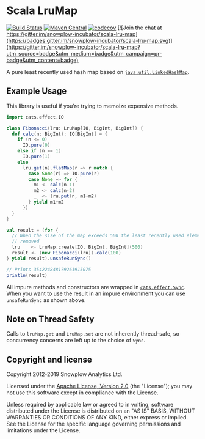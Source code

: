 # Scala LruMap

[![Build Status](https://api.travis-ci.org/snowplow-incubator/scala-lru-map.svg)](https://travis-ci.org/snowplow-incubator/scala-lru-map)
[![Maven Central](https://img.shields.io/maven-central/v/com.snowplowanalytics/scala-lru-map_2.12.svg)](https://maven-badges.herokuapp.com/maven-central/com.snowplowanalytics/scala-lru-map_2.12)
[![codecov](https://codecov.io/gh/snowplow-incubator/scala-lru-map/branch/master/graph/badge.svg)](https://codecov.io/gh/snowplow-incubator/scala-lru-map)
[![Join the chat at https://gitter.im/snowplow-incubator/scala-lru-map](https://badges.gitter.im/snowplow-incubator/scala-lru-map.svg)](https://gitter.im/snowplow-incubator/scala-lru-map?utm_source=badge&utm_medium=badge&utm_campaign=pr-badge&utm_content=badge)

A pure least recently used hash map based on
[`java.util.LinkedHashMap`][linkedhashmap].

## Example Usage

This library is useful if you're trying to memoize expensive methods.

```scala
import cats.effect.IO

class Fibonacci(lru: LruMap[IO, BigInt, BigInt]) {
  def calc(n: BigInt): IO[BigInt] = {
    if (n <= 0)
      IO.pure(0)
    else if (n == 1)
      IO.pure(1)
    else
      lru.get(n).flatMap(r => r match {
        case Some(r) => IO.pure(r)
        case None => for {
          m1 <- calc(n-1)
          m2 <- calc(n-2)
          _  <- lru.put(n, m1+m2)
        } yield m1+m2
      })
  }
}

val result = (for {
  // When the size of the map exceeds 500 the least recently used element is
  // removed
  lru    <- LruMap.create[IO, BigInt, BigInt](500)
  result <- (new Fibonacci(lru)).calc(100)
} yield result).unsafeRunSync()

// Prints 354224848179261915075
println(result)
```

All impure methods and constructors are wrapped in [`cats.effect.Sync`][cats-sync].
When you want to use the result in an impure environment you can use
`unsafeRunSync` as shown above.

## Note on Thread Safety

Calls to `lruMap.get` and `LruMap.set` are not inherently thread-safe, so
concurrency concerns are left up to the choice of `Sync`.

## Copyright and license

Copyright 2012-2019 Snowplow Analytics Ltd.

Licensed under the [Apache License, Version 2.0][license] (the "License");
you may not use this software except in compliance with the License.

Unless required by applicable law or agreed to in writing, software
distributed under the License is distributed on an "AS IS" BASIS,
WITHOUT WARRANTIES OR CONDITIONS OF ANY KIND, either express or implied.
See the License for the specific language governing permissions and
limitations under the License.

[linkedhashmap]: https://docs.oracle.com/javase/7/docs/api/java/util/LinkedHashMap.html
[cats-sync]: https://typelevel.org/cats-effect/typeclasses/sync.html

[license]: http://www.apache.org/licenses/LICENSE-2.0
